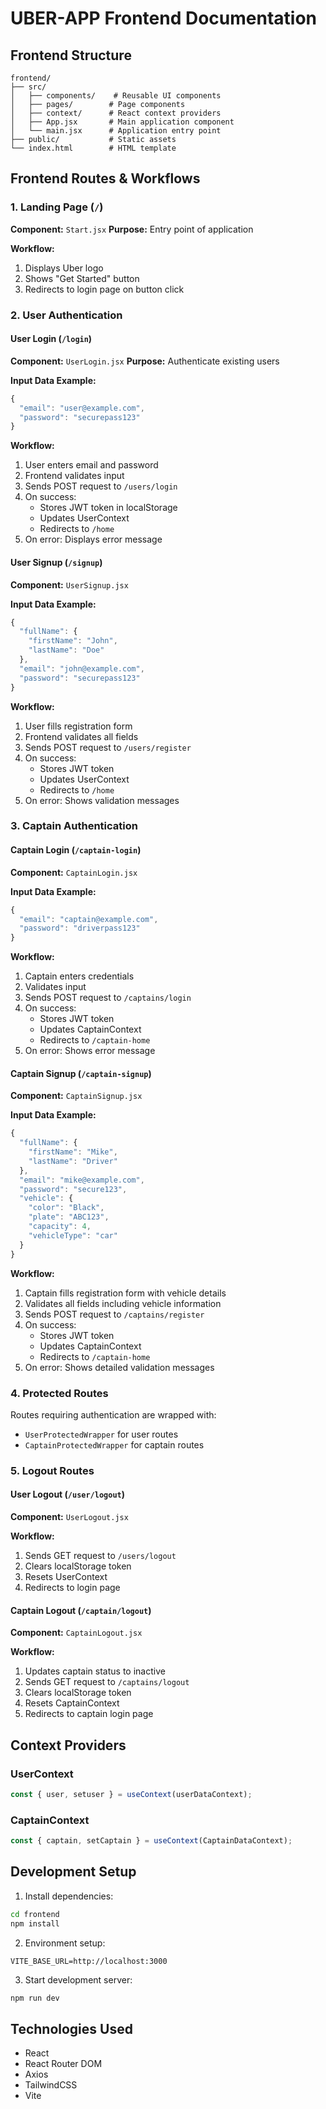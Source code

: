 # UBER-APP Frontend Documentation

## Frontend Structure

```
frontend/
├── src/
│   ├── components/    # Reusable UI components
│   ├── pages/        # Page components
│   ├── context/      # React context providers
│   ├── App.jsx       # Main application component
│   └── main.jsx      # Application entry point
├── public/           # Static assets
└── index.html        # HTML template
```

## Frontend Routes & Workflows

### 1. Landing Page (`/`)
**Component:** `Start.jsx`
**Purpose:** Entry point of application

**Workflow:**
1. Displays Uber logo
2. Shows "Get Started" button
3. Redirects to login page on button click

### 2. User Authentication

#### User Login (`/login`)
**Component:** `UserLogin.jsx`
**Purpose:** Authenticate existing users

**Input Data Example:**
```javascript
{
  "email": "user@example.com",
  "password": "securepass123"
}
```

**Workflow:**
1. User enters email and password
2. Frontend validates input
3. Sends POST request to `/users/login`
4. On success:
   - Stores JWT token in localStorage
   - Updates UserContext
   - Redirects to `/home`
5. On error: Displays error message

#### User Signup (`/signup`)
**Component:** `UserSignup.jsx`

**Input Data Example:**
```javascript
{
  "fullName": {
    "firstName": "John",
    "lastName": "Doe"
  },
  "email": "john@example.com",
  "password": "securepass123"
}
```

**Workflow:**
1. User fills registration form
2. Frontend validates all fields
3. Sends POST request to `/users/register`
4. On success:
   - Stores JWT token
   - Updates UserContext
   - Redirects to `/home`
5. On error: Shows validation messages

### 3. Captain Authentication

#### Captain Login (`/captain-login`)
**Component:** `CaptainLogin.jsx`

**Input Data Example:**
```javascript
{
  "email": "captain@example.com",
  "password": "driverpass123"
}
```

**Workflow:**
1. Captain enters credentials
2. Validates input
3. Sends POST request to `/captains/login`
4. On success:
   - Stores JWT token
   - Updates CaptainContext
   - Redirects to `/captain-home`
5. On error: Shows error message

#### Captain Signup (`/captain-signup`)
**Component:** `CaptainSignup.jsx`

**Input Data Example:**
```javascript
{
  "fullName": {
    "firstName": "Mike",
    "lastName": "Driver"
  },
  "email": "mike@example.com",
  "password": "secure123",
  "vehicle": {
    "color": "Black",
    "plate": "ABC123",
    "capacity": 4,
    "vehicleType": "car"
  }
}
```

**Workflow:**
1. Captain fills registration form with vehicle details
2. Validates all fields including vehicle information
3. Sends POST request to `/captains/register`
4. On success:
   - Stores JWT token
   - Updates CaptainContext
   - Redirects to `/captain-home`
5. On error: Shows detailed validation messages

### 4. Protected Routes
Routes requiring authentication are wrapped with:
- `UserProtectedWrapper` for user routes
- `CaptainProtectedWrapper` for captain routes

### 5. Logout Routes

#### User Logout (`/user/logout`)
**Component:** `UserLogout.jsx`

**Workflow:**
1. Sends GET request to `/users/logout`
2. Clears localStorage token
3. Resets UserContext
4. Redirects to login page

#### Captain Logout (`/captain/logout`)
**Component:** `CaptainLogout.jsx`

**Workflow:**
1. Updates captain status to inactive
2. Sends GET request to `/captains/logout`
3. Clears localStorage token
4. Resets CaptainContext
5. Redirects to captain login page

## Context Providers

### UserContext
```javascript
const { user, setuser } = useContext(userDataContext);
```

### CaptainContext
```javascript
const { captain, setCaptain } = useContext(CaptainDataContext);
```

## Development Setup

1. Install dependencies:
```bash
cd frontend
npm install
```

2. Environment setup:
```
VITE_BASE_URL=http://localhost:3000
```

3. Start development server:
```bash
npm run dev
```

## Technologies Used
- React
- React Router DOM
- Axios
- TailwindCSS
- Vite

